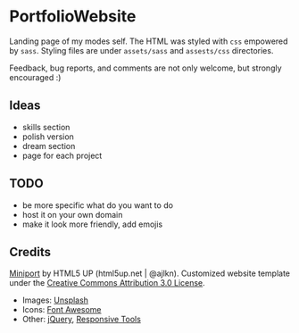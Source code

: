 # PortfolioWebsite
Landing page of my modes self. The HTML was styled with `css` empowered by `sass`. Styling files are under `assets/sass` and `assests/css` directories.

Feedback, bug reports, and comments are not only welcome, but strongly encouraged :)

## Ideas
* skills section
* polish version
* dream section
* page for each project

## TODO
* be more specific what do you want to do
* host it on your own domain
* make it look more friendly, add emojis


## Credits 
[Miniport](https://html5up.net/miniport) by HTML5 UP (html5up.net | @ajlkn). Customized website template under the [Creative Commons Attribution 3.0 License](https://creativecommons.org/licenses/by/3.0/).
* Images: [Unsplash](unsplash.com)
* Icons: [Font Awesome](fontawesome.io)
* Other: [jQuery](jquery.com), [Responsive Tools](github.com/ajlkn/responsive-tools)
